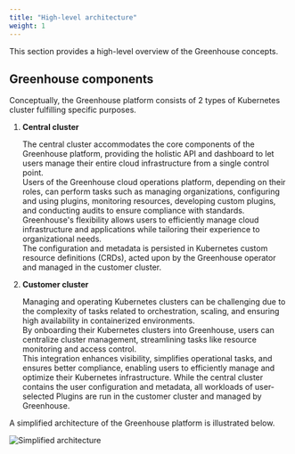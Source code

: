 ```yaml
---
title: "High-level architecture"
weight: 1
---
```


This section provides a high-level overview of the Greenhouse concepts.

## Greenhouse components

Conceptually, the Greenhouse platform consists of 2 types of Kubernetes cluster fulfilling specific purposes.

1) **Central cluster**  

    The central cluster accommodates the core components of the Greenhouse platform,
    providing the holistic API and dashboard to let users manage their entire cloud infrastructure from a single control point.  
    Users of the Greenhouse cloud operations platform, depending on their roles, can perform tasks such as managing organizations, 
    configuring and using plugins, monitoring resources, developing custom plugins, and conducting audits to ensure compliance with standards.   
    Greenhouse's flexibility allows users to efficiently manage cloud infrastructure and applications while tailoring their experience to organizational needs.  
    The configuration and metadata is persisted in Kubernetes custom resource definitions (CRDs), acted upon by the Greenhouse operator and managed in the customer cluster.
   

2) **Customer cluster**  

    Managing and operating Kubernetes clusters can be challenging due to the complexity of tasks related to orchestration, scaling, and ensuring high availability in containerized environments.  
    By onboarding their Kubernetes clusters into Greenhouse, users can centralize cluster management, streamlining tasks like resource monitoring and access control.  
    This integration enhances visibility, simplifies operational tasks, and ensures better compliance, enabling users to efficiently manage and optimize their Kubernetes infrastructure.
    While the central cluster contains the user configuration and metadata, all workloads of user-selected Plugins are run in the customer cluster and managed by Greenhouse.

A simplified architecture of the Greenhouse platform is illustrated below. 

![Simplified architecture](../simplified-architecture.png)

